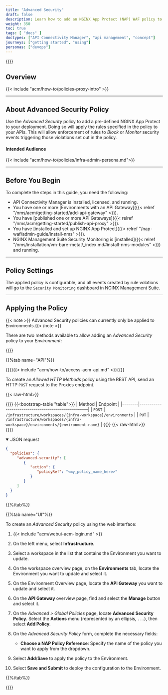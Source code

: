```yaml
---
title: "Advanced Security"
draft: false
description: Learn how to add an NGINX App Protect (NAP) WAF policy to your Environment by using the Advanced Security policy in NGINX Management Suite API Connectivity Manager.
weight: 350
toc: true
tags: [ "docs" ]
doctypes: ["API Connectivity Manager", "api management", "concept"]
journeys: ["getting started", "using"]
personas: ["devops"]
---
```


{{<custom-styles>}}

## Overview

{{< include "acm/how-to/policies-proxy-intro" >}}

---

## About Advanced Security Policy

Use the *Advanced Security* policy to add a pre-defined NGINX App Protect to your deployment. Doing so will apply the rules specified in the policy to your APIs.
This will allow enforcement of rules to *Block* or *Monitor* security events triggering those violations set out in the policy.

#### Intended Audience

{{< include "acm/how-to/policies/infra-admin-persona.md">}}

---

## Before You Begin

To complete the steps in this guide, you need the following:

- API Connectivity Manager is installed, licensed, and running.
- You have one or more [Environments with an API Gateway]({{< relref "/nms/acm/getting-started/add-api-gateway" >}}).
- You have [published one or more API Gateways]({{< relref "/nms/acm/getting-started/publish-api-proxy" >}}).
- You have [installed and set up NGINX App Protect]({{< relref "/nap-waf/admin-guide/install-nms" >}}).
- NGINX Management Suite Security Monitoring is [installed]({{< relref "/nms/installation/vm-bare-metal/_index.md#install-nms-modules" >}}) and running.

---

## Policy Settings

The applied policy is configurable, and all events created by rule volations will go to the `Security Monitoring` dashboard in NGINX Management Suite.

---

## Applying the Policy

{{< note >}} Advanced Security policies can currently only be applied to Environments.{{< /note >}}

There are two methods available to allow adding an *Advanced Security* policy to your *Environment*:

{{<tabs name="add_advanced_security_policy">}}

{{%tab name="API"%}}

{{<see-also>}}{{< include "acm/how-to/access-acm-api.md" >}}{{</see-also>}}

To create an *Allowed HTTP Methods* policy using the REST API, send an HTTP `POST` request to the Proxies endpoint.

{{< raw-html>}}<div class="table-responsive">{{</raw-html>}}
{{<bootstrap-table "table">}}
| Method | Endpoint                                           |
|--------|----------------------------------------------------|
| `POST` | `/infrastructure/workspaces/{infra-workspace}/environments` |
| `PUT` | `/infrastructure/workspaces/{infra-workspace}/environments/{environment-name}` |
{{</bootstrap-table>}}
{{< raw-html>}}</div>{{</raw-html>}}

<details open>
<summary>JSON request</summary>

```json
{
  "policies": {
     "advanced-security": [
        {
           "action": {
              "policyRef": "<my_policy_name_here>"
           }
        }
     ]
  }
}
```
</details>

{{%/tab%}}

{{%tab name="UI"%}}

To create an *Advanced Security* policy using the web interface:

1. {{< include "acm/webui-acm-login.md" >}}
1. On the left menu, select **Infrastructure**.
1. Select a workspace in the list that contains the Environment you want to update.
1. On the workspace overview page, on the **Environments** tab, locate the Environment you want to update and select it.
1. On the Environment Overview page, locate the **API Gateway** you want to update and select it.
1. On the **API Gateway** overview page, find and select the **Manage** button and select it.
1. On the *Advanced > Global Policies* page, locate **Advanced Security Policy**. Select the **Actions** menu (represented by an ellipsis, `...`), then select **Add Policy**.
1. On the *Advanced Security Policy* form, complete the necessary fields:

   - **Choose a NAP Policy Reference**: Specify the name of the policy you want to apply from the dropdown.

1. Select **Add**/**Save** to apply the policy to the Environment.
1. Select **Save and Submit** to deploy the configuration to the Environment.

{{%/tab%}}

{{</tabs>}}